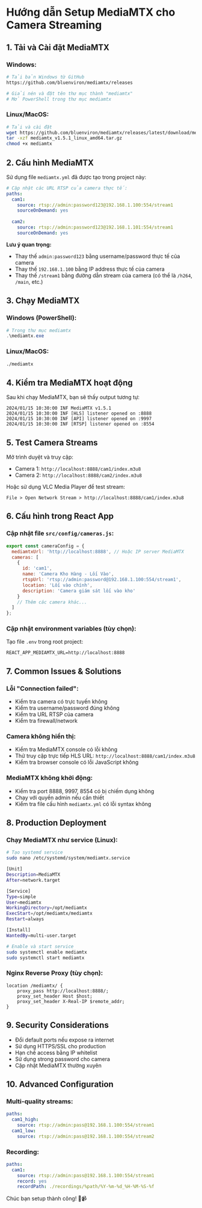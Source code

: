 # Hướng dẫn Setup MediaMTX cho Camera Streaming

## 1. Tải và Cài đặt MediaMTX

### Windows:
```bash
# Tải bản Windows từ GitHub
https://github.com/bluenviron/mediamtx/releases

# Giải nén và đặt tên thư mục thành "mediamtx"
# Mở PowerShell trong thư mục mediamtx
```

### Linux/MacOS:
```bash
# Tải và cài đặt
wget https://github.com/bluenviron/mediamtx/releases/latest/download/mediamtx_v1.5.1_linux_amd64.tar.gz
tar -xzf mediamtx_v1.5.1_linux_amd64.tar.gz
chmod +x mediamtx
```

## 2. Cấu hình MediaMTX

Sử dụng file `mediamtx.yml` đã được tạo trong project này:

```yaml
# Cập nhật các URL RTSP của camera thực tế:
paths:
  cam1:
    source: rtsp://admin:password123@192.168.1.100:554/stream1
    sourceOnDemand: yes
    
  cam2:
    source: rtsp://admin:password123@192.168.1.101:554/stream1
    sourceOnDemand: yes
```

**Lưu ý quan trọng:**
- Thay thế `admin:password123` bằng username/password thực tế của camera
- Thay thế `192.168.1.100` bằng IP address thực tế của camera
- Thay thế `/stream1` bằng đường dẫn stream của camera (có thể là `/h264`, `/main`, etc.)

## 3. Chạy MediaMTX

### Windows (PowerShell):
```powershell
# Trong thư mục mediamtx
.\mediamtx.exe
```

### Linux/MacOS:
```bash
./mediamtx
```

## 4. Kiểm tra MediaMTX hoạt động

Sau khi chạy MediaMTX, bạn sẽ thấy output tương tự:
```
2024/01/15 10:30:00 INF MediaMTX v1.5.1
2024/01/15 10:30:00 INF [HLS] listener opened on :8888
2024/01/15 10:30:00 INF [API] listener opened on :9997
2024/01/15 10:30:00 INF [RTSP] listener opened on :8554
```

## 5. Test Camera Streams

Mở trình duyệt và truy cập:
- Camera 1: `http://localhost:8888/cam1/index.m3u8`
- Camera 2: `http://localhost:8888/cam2/index.m3u8`

Hoặc sử dụng VLC Media Player để test stream:
```
File > Open Network Stream > http://localhost:8888/cam1/index.m3u8
```

## 6. Cấu hình trong React App

### Cập nhật file `src/config/cameras.js`:
```javascript
export const cameraConfig = {
  mediamtxUrl: 'http://localhost:8888', // Hoặc IP server MediaMTX
  cameras: [
    {
      id: 'cam1',
      name: 'Camera Kho Hàng - Lối Vào',
      rtspUrl: 'rtsp://admin:password@192.168.1.100:554/stream1',
      location: 'Lối vào chính',
      description: 'Camera giám sát lối vào kho'
    }
    // Thêm các camera khác...
  ]
};
```

### Cập nhật environment variables (tùy chọn):
Tạo file `.env` trong root project:
```env
REACT_APP_MEDIAMTX_URL=http://localhost:8888
```

## 7. Common Issues & Solutions

### Lỗi "Connection failed":
- Kiểm tra camera có trực tuyến không
- Kiểm tra username/password đúng không
- Kiểm tra URL RTSP của camera
- Kiểm tra firewall/network

### Camera không hiển thị:
- Kiểm tra MediaMTX console có lỗi không
- Thử truy cập trực tiếp HLS URL: `http://localhost:8888/cam1/index.m3u8`
- Kiểm tra browser console có lỗi JavaScript không

### MediaMTX không khởi động:
- Kiểm tra port 8888, 9997, 8554 có bị chiếm dụng không
- Chạy với quyền admin nếu cần thiết
- Kiểm tra file cấu hình `mediamtx.yml` có lỗi syntax không

## 8. Production Deployment

### Chạy MediaMTX như service (Linux):
```bash
# Tạo systemd service
sudo nano /etc/systemd/system/mediamtx.service

[Unit]
Description=MediaMTX
After=network.target

[Service]
Type=simple
User=mediamtx
WorkingDirectory=/opt/mediamtx
ExecStart=/opt/mediamtx/mediamtx
Restart=always

[Install]
WantedBy=multi-user.target

# Enable và start service
sudo systemctl enable mediamtx
sudo systemctl start mediamtx
```

### Nginx Reverse Proxy (tùy chọn):
```nginx
location /mediamtx/ {
    proxy_pass http://localhost:8888/;
    proxy_set_header Host $host;
    proxy_set_header X-Real-IP $remote_addr;
}
```

## 9. Security Considerations

- Đổi default ports nếu expose ra internet
- Sử dụng HTTPS/SSL cho production
- Hạn chế access bằng IP whitelist
- Sử dụng strong password cho camera
- Cập nhật MediaMTX thường xuyên

## 10. Advanced Configuration

### Multi-quality streams:
```yaml
paths:
  cam1_high:
    source: rtsp://admin:pass@192.168.1.100:554/stream1
  cam1_low:
    source: rtsp://admin:pass@192.168.1.100:554/stream2
```

### Recording:
```yaml
paths:
  cam1:
    source: rtsp://admin:pass@192.168.1.100:554/stream1
    record: yes
    recordPath: ./recordings/%path/%Y-%m-%d_%H-%M-%S-%f
```

Chúc bạn setup thành công! 🎥📹 